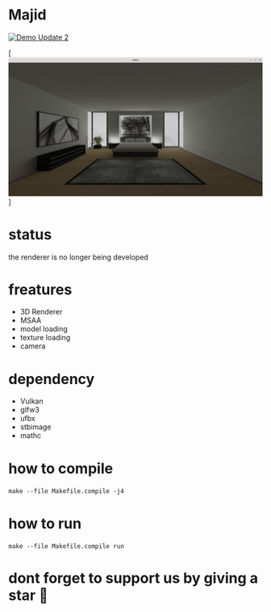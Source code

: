 # Majid

[![Demo Update 2](https://img.youtube.com/vi/YgQXpDqTKHc/maxresdefault.jpg)](https://www.youtube.com/watch?v=YgQXpDqTKHc) 

[![texture per mesh sample](https://github.com/MajidAbdelilah/Majid/blob/master/img/beed_room.png)]

# status
the renderer is no longer being developed

# freatures

  * 3D Renderer
  * MSAA
  * model loading
  * texture loading
  * camera

# dependency
  * Vulkan
  * glfw3
  * ufbx
  * stbimage
  * mathc
  
# how to compile
  ``` make --file Makefile.compile -j4 ```
  
# how to run
  ``` make --file Makefile.compile run ```
  

# dont forget to support us by giving a star 🤗️


  
